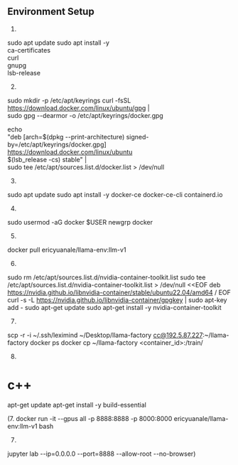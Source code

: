## Environment Setup 
1.
sudo apt update
sudo apt install -y \
    ca-certificates \
    curl \
    gnupg \
    lsb-release

2.
sudo mkdir -p /etc/apt/keyrings
curl -fsSL https://download.docker.com/linux/ubuntu/gpg | \
    sudo gpg --dearmor -o /etc/apt/keyrings/docker.gpg

echo \
  "deb [arch=$(dpkg --print-architecture) signed-by=/etc/apt/keyrings/docker.gpg] \
  https://download.docker.com/linux/ubuntu \
  $(lsb_release -cs) stable" | \
  sudo tee /etc/apt/sources.list.d/docker.list > /dev/null

3.
sudo apt update
sudo apt install -y docker-ce docker-ce-cli containerd.io

4.
sudo usermod -aG docker $USER
newgrp docker

5.
docker pull ericyuanale/llama-env:llm-v1

6.
sudo rm /etc/apt/sources.list.d/nvidia-container-toolkit.list
sudo tee /etc/apt/sources.list.d/nvidia-container-toolkit.list > /dev/null <<EOF
deb https://nvidia.github.io/libnvidia-container/stable/ubuntu22.04/amd64 /
EOF
curl -s -L https://nvidia.github.io/libnvidia-container/gpgkey | sudo apt-key add -
sudo apt-get update
sudo apt-get install -y nvidia-container-toolkit

7.
scp -r -i ~/.ssh/leximind ~/Desktop/llama-factory cc@192.5.87.227:~/llama-factory
docker ps
docker cp ~/llama-factory <container_id>:/train/

8.
# c++
apt-get update
apt-get install -y build-essential 





(7.
docker run -it --gpus all -p 8888:8888 -p 8000:8000 ericyuanale/llama-env:llm-v1 bash

7.
jupyter lab --ip=0.0.0.0 --port=8888 --allow-root --no-browser)





